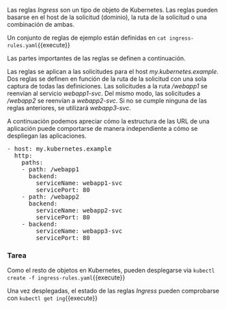 Las reglas _Ingress_ son un tipo de objeto de Kubernetes. Las reglas pueden basarse en el host de la solicitud (dominio), la ruta de la solicitud o una combinación de ambas.

Un conjunto de reglas de ejemplo están definidas en `cat ingress-rules.yaml`{{execute}}

Las partes importantes de las reglas se definen a continuación.

Las reglas se aplican a las solicitudes para el host _my.kubernetes.example_. Dos reglas se definen en función de la ruta de la solicitud con una sola captura de todas las definiciones. Las solicitudes a la ruta _/webapp1_ se reenvían al servicio _webapp1-svc_. Del mismo modo, las solicitudes a _/webapp2_ se reenvían a _webapp2-svc_. Si no se cumple ninguna de las reglas anteriores, se utilizará _webapp3-svc_.

A continuación podemos apreciar cómo la estructura de las URL de una aplicación puede comportarse de manera independiente a cómo se despliegan las aplicaciones.

<pre class="yaml">
- host: my.kubernetes.example
  http:
    paths:
    - path: /webapp1
      backend:
        serviceName: webapp1-svc
        servicePort: 80
    - path: /webapp2
      backend:
        serviceName: webapp2-svc
        servicePort: 80
    - backend:
        serviceName: webapp3-svc
        servicePort: 80
</pre>

### Tarea

Como el resto de objetos en Kubernetes, pueden desplegarse via `kubectl create -f ingress-rules.yaml`{{execute}}

Una vez desplegadas, el estado de las reglas _Ingress_ pueden comprobarse con `kubectl get ing`{{execute}}